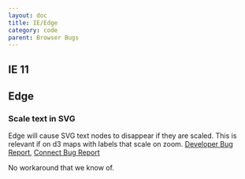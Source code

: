 ```yaml
---
layout: doc
title: IE/Edge
category: code
parent: Browser Bugs
---
```


## IE 11

## Edge

### Scale text in SVG

Edge will cause SVG text nodes to disappear if they are scaled. This is relevant if on d3 maps with labels that scale on zoom.
[Developer Bug Report](https://developer.microsoft.com/en-us/microsoft-edge/platform/issues/3723601/), [Connect Bug Report](https://connect.microsoft.com/IE/Feedback/Details/1571965)

No workaround that we know of.
